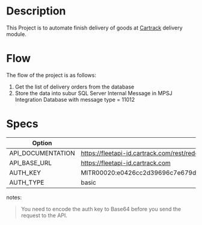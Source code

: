# Description
This Project is to  automate finish delivery of goods at [Cartrack](https://www.cartrack.id/id/) delivery module.<br>

# Flow
The flow of the project is as follows:<br>
1. Get the list of delivery orders from the database
1. Store the data into subur SQL Server Internal Message in MPSJ Integration Database with message type = 11012

# Specs

| Option | Value |
| ------ | ----------- |
| API_DOCUMENTATION | https://fleetapi-id.cartrack.com/rest/redoc.php |
| API_BASE_URL | https://fleetapi-id.cartrack.com |
| AUTH_KEY | MITR00020:e0426cc2d39696c7e679deab4a27297bddf23a8b639834dfb7501831262fc70e |
| AUTH_TYPE | basic |

notes: <br>
> You need to encode the auth key to Base64 before you send the request to the API.